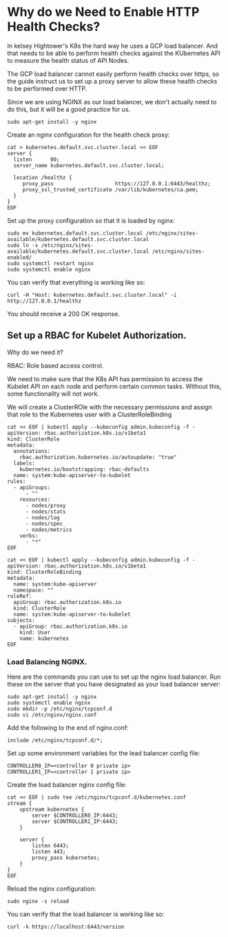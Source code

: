 # Why do we Need to Enable HTTP Health Checks?

In kelsey Hightower's K8s the hard way he uses a GCP load balancer. And that needs to be able to perform health checks against the KUbernetes API to measure the health status of API Nodes.

The GCP load balancer cannot easily perform health checks over https, so the guide instruct us to set up a proxy server to allow these health checks to be performed over HTTP.

Since we are using NGINX as our load balancer, we don't actually need to do this, but it will be a good practice for us.

```
sudo apt-get install -y nginx
```

Create an nginx configuration for the health check proxy:

````
cat > kubernetes.default.svc.cluster.local << EOF
server {
  listen      80;
  server_name kubernetes.default.svc.cluster.local;

  location /healthz {
     proxy_pass                    https://127.0.0.1:6443/healthz;
     proxy_ssl_trusted_certificate /var/lib/kubernetes/ca.pem;
  }
}
EOF
````
Set up the proxy configuration so that it is loaded by nginx:

````
sudo mv kubernetes.default.svc.cluster.local /etc/nginx/sites-available/kubernetes.default.svc.cluster.local
sudo ln -s /etc/nginx/sites-available/kubernetes.default.svc.cluster.local /etc/nginx/sites-enabled/
sudo systemctl restart nginx
sudo systemctl enable nginx
````

You can verify that everything is working like so:

```
curl -H "Host: kubernetes.default.svc.cluster.local" -i http://127.0.0.1/healthz
```
You should receive a 200 OK response.


## Set up a RBAC for Kubelet Authorization.

Why do we need it?

RBAC: Role based access control.

We need to make sure that the K8s API has permission to access the Kubelet API on each node and perform certain common tasks. Without this, some functionality will not work.

We will create a ClusterROle with the necessary permissions and assign that role to the Kubernetes user with a ClusterRoleBinding

````
cat << EOF | kubectl apply --kubeconfig admin.kubeconfig -f -
apiVersion: rbac.authorization.k8s.io/v1beta1
kind: ClusterRole
metadata:
  annotations:
    rbac.authorization.kubernetes.io/autoupdate: "true"
  labels:
    kubernetes.io/bootstrapping: rbac-defaults
  name: system:kube-apiserver-to-kubelet
rules:
  - apiGroups:
      - ""
    resources:
      - nodes/proxy
      - nodes/stats
      - nodes/log
      - nodes/spec
      - nodes/metrics
    verbs:
      - "*"
EOF
````

````
cat << EOF | kubectl apply --kubeconfig admin.kubeconfig -f -
apiVersion: rbac.authorization.k8s.io/v1beta1
kind: ClusterRoleBinding
metadata:
  name: system:kube-apiserver
  namespace: ""
roleRef:
  apiGroup: rbac.authorization.k8s.io
  kind: ClusterRole
  name: system:kube-apiserver-to-kubelet
subjects:
  - apiGroup: rbac.authorization.k8s.io
    kind: User
    name: kubernetes
EOF

````

### Load Balancing NGINX.

Here are the commands you can use to set up the nginx load balancer. Run these on the server that you have designated as your load balancer server:

````
sudo apt-get install -y nginx
sudo systemctl enable nginx
sudo mkdir -p /etc/nginx/tcpconf.d
sudo vi /etc/nginx/nginx.conf
````

Add the following to the end of nginx.conf:

````
include /etc/nginx/tcpconf.d/*;
````

Set up some environment variables for the lead balancer config file:

````
CONTROLLER0_IP=<controller 0 private ip>
CONTROLLER1_IP=<controller 1 private ip>
````

Create the load balancer nginx config file:

````
cat << EOF | sudo tee /etc/nginx/tcpconf.d/kubernetes.conf
stream {
    upstream kubernetes {
        server $CONTROLLER0_IP:6443;
        server $CONTROLLER1_IP:6443;
    }

    server {
        listen 6443;
        listen 443;
        proxy_pass kubernetes;
    }
}
EOF

````

Reload the nginx configuration:

````
sudo nginx -s reload
````

You can verify that the load balancer is working like so:

````
curl -k https://localhost:6443/version
````